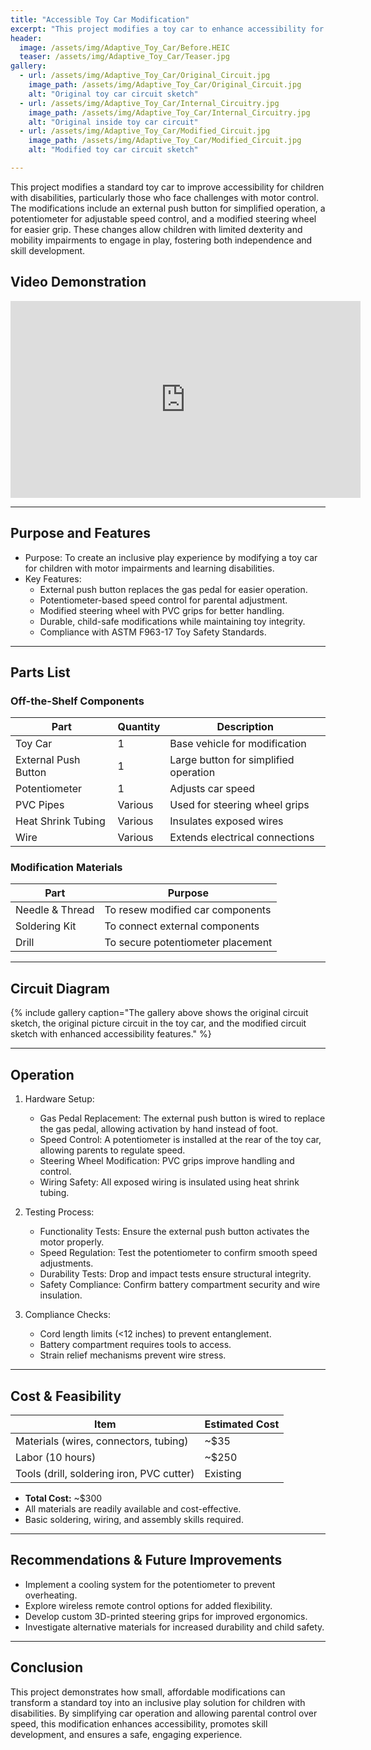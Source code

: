 ```yaml
---
title: "Accessible Toy Car Modification"
excerpt: "This project modifies a toy car to enhance accessibility for children with disabilities, using an external push button, a potentiometer for speed control, and a modified steering wheel."
header:
  image: /assets/img/Adaptive_Toy_Car/Before.HEIC
  teaser: /assets/img/Adaptive_Toy_Car/Teaser.jpg
gallery:
  - url: /assets/img/Adaptive_Toy_Car/Original_Circuit.jpg
    image_path: /assets/img/Adaptive_Toy_Car/Original_Circuit.jpg
    alt: "Original toy car circuit sketch"
  - url: /assets/img/Adaptive_Toy_Car/Internal_Circuitry.jpg
    image_path: /assets/img/Adaptive_Toy_Car/Internal_Circuitry.jpg
    alt: "Original inside toy car circuit"
  - url: /assets/img/Adaptive_Toy_Car/Modified_Circuit.jpg
    image_path: /assets/img/Adaptive_Toy_Car/Modified_Circuit.jpg
    alt: "Modified toy car circuit sketch"

---
```


This project modifies a standard toy car to improve accessibility for children with disabilities, particularly those who face challenges with motor control. The modifications include an external push button for simplified operation, a potentiometer for adjustable speed control, and a modified steering wheel for easier grip. These changes allow children with limited dexterity and mobility impairments to engage in play, fostering both independence and skill development.

## Video Demonstration
<iframe width="560" height="315" src="https://www.youtube.com/embed/eiFa-loAUUQ" frameborder="0" allowfullscreen></iframe>

---

## Purpose and Features
- Purpose: To create an inclusive play experience by modifying a toy car for children with motor impairments and learning disabilities.
- Key Features:
  - External push button replaces the gas pedal for easier operation.
  - Potentiometer-based speed control for parental adjustment.
  - Modified steering wheel with PVC grips for better handling.
  - Durable, child-safe modifications while maintaining toy integrity.
  - Compliance with ASTM F963-17 Toy Safety Standards.

---

## Parts List
### Off-the-Shelf Components

| Part                 | Quantity | Description                             |
|----------------------|----------|-----------------------------------------|
| Toy Car             | 1        | Base vehicle for modification          |
| External Push Button | 1        | Large button for simplified operation  |
| Potentiometer       | 1        | Adjusts car speed                      |
| PVC Pipes          | Various   | Used for steering wheel grips          |
| Heat Shrink Tubing | Various   | Insulates exposed wires                |
| Wire               | Various   | Extends electrical connections         |

### Modification Materials

| Part          | Purpose                        |
|--------------|--------------------------------|
| Needle & Thread | To resew modified car components |
| Soldering Kit  | To connect external components |
| Drill         | To secure potentiometer placement |

---

## Circuit Diagram
{% include gallery caption="The gallery above shows the original circuit sketch, the original picture circuit in the toy car, and the modified circuit sketch with enhanced accessibility features." %}

---

## Operation

1. Hardware Setup:
    - Gas Pedal Replacement: The external push button is wired to replace the gas pedal, allowing activation by hand instead of foot.
    - Speed Control: A potentiometer is installed at the rear of the toy car, allowing parents to regulate speed.
    - Steering Wheel Modification: PVC grips improve handling and control.
    - Wiring Safety: All exposed wiring is insulated using heat shrink tubing.

2. Testing Process:
    - Functionality Tests: Ensure the external push button activates the motor properly.
    - Speed Regulation: Test the potentiometer to confirm smooth speed adjustments.
    - Durability Tests: Drop and impact tests ensure structural integrity.
    - Safety Compliance: Confirm battery compartment security and wire insulation.

3. Compliance Checks:
    - Cord length limits (<12 inches) to prevent entanglement.
    - Battery compartment requires tools to access.
    - Strain relief mechanisms prevent wire stress.

---

## Cost & Feasibility

| Item                                | Estimated Cost  |
|-------------------------------------|----------------|
| Materials (wires, connectors, tubing) | ~$35          |
| Labor (10 hours)                   | ~$250         |
| Tools (drill, soldering iron, PVC cutter) | Existing |

- **Total Cost:** ~$300  
- All materials are readily available and cost-effective.  
- Basic soldering, wiring, and assembly skills required.  

---

## Recommendations & Future Improvements
- Implement a cooling system for the potentiometer to prevent overheating.
- Explore wireless remote control options for added flexibility.
- Develop custom 3D-printed steering grips for improved ergonomics.
- Investigate alternative materials for increased durability and child safety.

---

## Conclusion
This project demonstrates how small, affordable modifications can transform a standard toy into an inclusive play solution for children with disabilities. By simplifying car operation and allowing parental control over speed, this modification enhances accessibility, promotes skill development, and ensures a safe, engaging experience.
